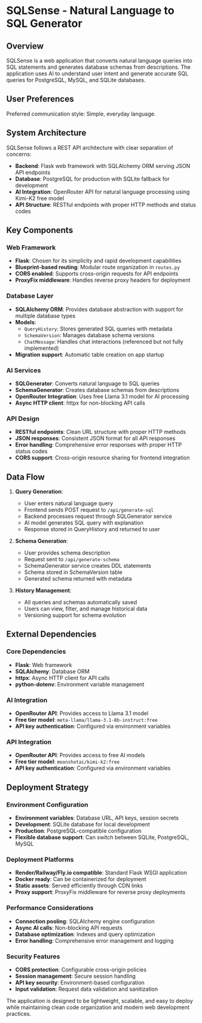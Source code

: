 # SQLSense - Natural Language to SQL Generator

## Overview

SQLSense is a web application that converts natural language queries into SQL statements and generates database schemas from descriptions. The application uses AI to understand user intent and generate accurate SQL queries for PostgreSQL, MySQL, and SQLite databases.

## User Preferences

Preferred communication style: Simple, everyday language.

## System Architecture

SQLSense follows a REST API architecture with clear separation of concerns:

- **Backend**: Flask web framework with SQLAlchemy ORM serving JSON API endpoints
- **Database**: PostgreSQL for production with SQLite fallback for development
- **AI Integration**: OpenRouter API for natural language processing using Kimi-K2 free model
- **API Structure**: RESTful endpoints with proper HTTP methods and status codes

## Key Components

### Web Framework
- **Flask**: Chosen for its simplicity and rapid development capabilities
- **Blueprint-based routing**: Modular route organization in `routes.py`
- **CORS enabled**: Supports cross-origin requests for API endpoints
- **ProxyFix middleware**: Handles reverse proxy headers for deployment

### Database Layer
- **SQLAlchemy ORM**: Provides database abstraction with support for multiple database types
- **Models**: 
  - `QueryHistory`: Stores generated SQL queries with metadata
  - `SchemaVersion`: Manages database schema versions
  - `ChatMessage`: Handles chat interactions (referenced but not fully implemented)
- **Migration support**: Automatic table creation on app startup

### AI Services
- **SQLGenerator**: Converts natural language to SQL queries
- **SchemaGenerator**: Creates database schemas from descriptions
- **OpenRouter Integration**: Uses free Llama 3.1 model for AI processing
- **Async HTTP client**: httpx for non-blocking API calls

### API Design
- **RESTful endpoints**: Clean URL structure with proper HTTP methods
- **JSON responses**: Consistent JSON format for all API responses
- **Error handling**: Comprehensive error responses with proper HTTP status codes
- **CORS support**: Cross-origin resource sharing for frontend integration

## Data Flow

1. **Query Generation**:
   - User enters natural language query
   - Frontend sends POST request to `/api/generate-sql`
   - Backend processes request through SQLGenerator service
   - AI model generates SQL query with explanation
   - Response stored in QueryHistory and returned to user

2. **Schema Generation**:
   - User provides schema description
   - Request sent to `/api/generate-schema`
   - SchemaGenerator service creates DDL statements
   - Schema stored in SchemaVersion table
   - Generated schema returned with metadata

3. **History Management**:
   - All queries and schemas automatically saved
   - Users can view, filter, and manage historical data
   - Versioning support for schema evolution

## External Dependencies

### Core Dependencies
- **Flask**: Web framework
- **SQLAlchemy**: Database ORM
- **httpx**: Async HTTP client for API calls
- **python-dotenv**: Environment variable management

### AI Integration
- **OpenRouter API**: Provides access to Llama 3.1 model
- **Free tier model**: `meta-llama/llama-3.1-8b-instruct:free`
- **API key authentication**: Configured via environment variables

### API Integration
- **OpenRouter API**: Provides access to free AI models
- **Free tier model**: `moonshotai/kimi-k2:free`
- **API key authentication**: Configured via environment variables

## Deployment Strategy

### Environment Configuration
- **Environment variables**: Database URL, API keys, session secrets
- **Development**: SQLite database for local development
- **Production**: PostgreSQL-compatible configuration
- **Flexible database support**: Can switch between SQLite, PostgreSQL, MySQL

### Deployment Platforms
- **Render/Railway/Fly.io compatible**: Standard Flask WSGI application
- **Docker ready**: Can be containerized for deployment
- **Static assets**: Served efficiently through CDN links
- **Proxy support**: ProxyFix middleware for reverse proxy deployments

### Performance Considerations
- **Connection pooling**: SQLAlchemy engine configuration
- **Async AI calls**: Non-blocking API requests
- **Database optimization**: Indexes and query optimization
- **Error handling**: Comprehensive error management and logging

### Security Features
- **CORS protection**: Configurable cross-origin policies
- **Session management**: Secure session handling
- **API key security**: Environment-based configuration
- **Input validation**: Request data validation and sanitization

The application is designed to be lightweight, scalable, and easy to deploy while maintaining clean code organization and modern web development practices.